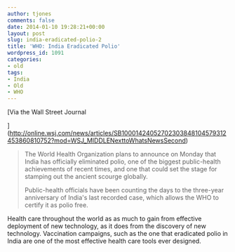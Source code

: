 ```yaml
---
author: tjones
comments: false
date: 2014-01-10 19:28:21+00:00
layout: post
slug: india-eradicated-polio-2
title: 'WHO: India Eradicated Polio'
wordpress_id: 1091
categories:
- old
tags:
- India
- Old
- WHO
---
```


[Via the Wall Street Journal   

](http://online.wsj.com/news/articles/SB10001424052702303848104579312453860810752?mod=WSJ_MIDDLENexttoWhatsNewsSecond)





<blockquote> 
The World Health Organization plans to announce on Monday that India has officially eliminated polio, one of the biggest public-health achievements of recent times, and one that could set the stage for stamping out the ancient scourge globally.

Public-health officials have been counting the days to the three-year anniversary of India's last recorded case, which allows the WHO to certify it as polio free.

</blockquote>





Health care throughout the world as as much to gain from effective deployment of new technology, as it does from the discovery of new technology. Vaccination campaigns, such as the one that eradicated polio in India are one of the most effective health care tools ever designed.
